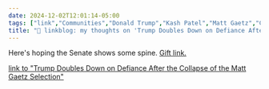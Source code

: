 ```yaml
---
date: 2024-12-02T12:01:14-05:00
tags: ["link","Communities","Donald Trump","Kash Patel","Matt Gaetz","Charles Kushner","Massad Boulos","Tulsi Gabbard","Pete Hegseth"]
title: "🔗 linkblog: my thoughts on 'Trump Doubles Down on Defiance After the Collapse of the Matt Gaetz Selection'"
---
```

Here's hoping the Senate shows some spine. [Gift link.](https://www.nytimes.com/2024/12/02/us/politics/trump-defiance-appointees.html?unlocked_article_code=1.eU4.kiW9.n_845HdmcIWV&smid=url-share)

[link to "Trump Doubles Down on Defiance After the Collapse of the Matt Gaetz Selection"](https://www.nytimes.com/2024/12/02/us/politics/trump-defiance-appointees.html)